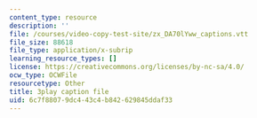 ```yaml
---
content_type: resource
description: ''
file: /courses/video-copy-test-site/zx_DA70lYww_captions.vtt
file_size: 88618
file_type: application/x-subrip
learning_resource_types: []
license: https://creativecommons.org/licenses/by-nc-sa/4.0/
ocw_type: OCWFile
resourcetype: Other
title: 3play caption file
uid: 6c7f8807-9dc4-43c4-b842-629845ddaf33
---
```

